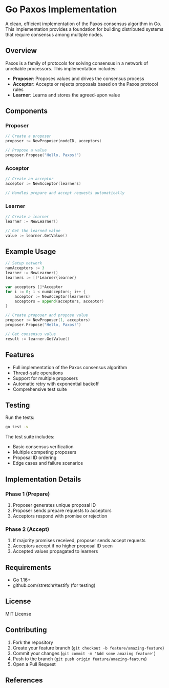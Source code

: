 # Go Paxos Implementation

A clean, efficient implementation of the Paxos consensus algorithm in Go. This implementation provides a foundation for building distributed systems that require consensus among multiple nodes.

## Overview

Paxos is a family of protocols for solving consensus in a network of unreliable processors. This implementation includes:

- **Proposer**: Proposes values and drives the consensus process
- **Acceptor**: Accepts or rejects proposals based on the Paxos protocol rules
- **Learner**: Learns and stores the agreed-upon value

## Components

### Proposer
```go
// Create a proposer
proposer := NewProposer(nodeID, acceptors)

// Propose a value
proposer.Propose("Hello, Paxos!")
```

### Acceptor
```go
// Create an acceptor
acceptor := NewAcceptor(learners)

// Handles prepare and accept requests automatically
```

### Learner
```go
// Create a learner
learner := NewLearner()

// Get the learned value
value := learner.GetValue()
```

## Example Usage

```go
// Setup network
numAcceptors := 3
learner := NewLearner()
learners := []*Learner{learner}

var acceptors []*Acceptor
for i := 0; i < numAcceptors; i++ {
    acceptor := NewAcceptor(learners)
    acceptors = append(acceptors, acceptor)
}

// Create proposer and propose value
proposer := NewProposer(1, acceptors)
proposer.Propose("Hello, Paxos!")

// Get consensus value
result := learner.GetValue()
```

## Features

- Full implementation of the Paxos consensus algorithm
- Thread-safe operations
- Support for multiple proposers
- Automatic retry with exponential backoff
- Comprehensive test suite

## Testing

Run the tests:
```bash
go test -v
```

The test suite includes:
- Basic consensus verification
- Multiple competing proposers
- Proposal ID ordering
- Edge cases and failure scenarios

## Implementation Details

### Phase 1 (Prepare)
1. Proposer generates unique proposal ID
2. Proposer sends prepare requests to acceptors
3. Acceptors respond with promise or rejection

### Phase 2 (Accept)
1. If majority promises received, proposer sends accept requests
2. Acceptors accept if no higher proposal ID seen
3. Accepted values propagated to learners

## Requirements

- Go 1.16+
- github.com/stretchr/testify (for testing)

## License

MIT License

## Contributing

1. Fork the repository
2. Create your feature branch (`git checkout -b feature/amazing-feature`)
3. Commit your changes (`git commit -m 'Add some amazing feature'`)
4. Push to the branch (`git push origin feature/amazing-feature`)
5. Open a Pull Request

## References
